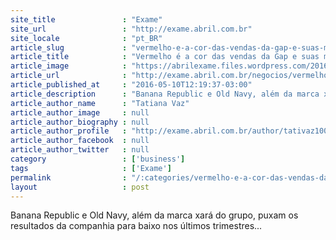 ```yaml
---
site_title               : "Exame"
site_url                 : "http://exame.abril.com.br"
site_locale              : "pt_BR"
article_slug             : "vermelho-e-a-cor-das-vendas-da-gap-e-suas-marcas-no-ano"
article_title            : "Vermelho é a cor das vendas da Gap e suas marcas no ano"
article_image            : "https://abrilexame.files.wordpress.com/2016/09/size_960_16_9_gap.jpg?quality=70&strip=all&w=960"
article_url              : "http://exame.abril.com.br/negocios/vermelho-e-a-cor-das-vendas-da-gap-e-suas-marcas-no-ano/"
article_published_at     : "2016-05-10T12:19:37-03:00"
article_description      : "Banana Republic e Old Navy, além da marca xará do grupo, puxam os resultados da companhia para baixo nos últimos trimestres..."
article_author_name      : "Tatiana Vaz"
article_author_image     : null
article_author_biography : null
article_author_profile   : "http://exame.abril.com.br/author/tativaz1004/"
article_author_facebook  : null
article_author_twitter   : null
category                 : ['business']
tags                     : ['Exame']
permalink                : "/:categories/vermelho-e-a-cor-das-vendas-da-gap-e-suas-marcas-no-ano/"
layout                   : post
---
```


Banana Republic e Old Navy, além da marca xará do grupo, puxam os resultados da companhia para baixo nos últimos trimestres...
